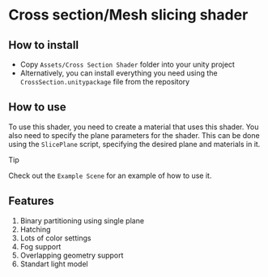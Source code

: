 # Cross section/Mesh slicing shader

## How to install
 - Copy `Assets/Cross Section Shader` folder into your unity project
 - Alternatively, you can install everything you need using the `CrossSection.unitypackage` file from the repository

## How to use
To use this shader, you need to create a material that uses this shader. You also need to specify the plane parameters for the shader. This can be done using the `SlicePlane` script, specifying the desired plane and materials in it.

> [!TIP]
> Check out the `Example Scene` for an example of how to use it.

## Features
1) Binary partitioning using single plane
2) Hatching
3) Lots of color settings
4) Fog support
5) Overlapping geometry support
6) Standart light model
